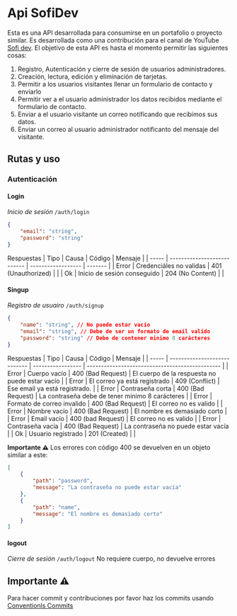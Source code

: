 # Api SofiDev

Esta es una API desarrollada para consumirse en un portafolio o proyecto similar. 
Es desarrollada como una contribución para el canal de YouTube [Sofi dev](www.youtube.com/@SofiDev). 
El objetivo de esta API es hasta el momento permitir las siguientes cosas:

1. Registro, Autenticación y cierre de sesión de usuarios administradores. 
2. Creación, lectura, edición y eliminación de tarjetas.
3. Permitir a los usuarios visitantes llenar un formulario de contacto y enviarlo 
4. Permitir ver a el usuario administrador los datos recibidos mediante el formulario de contacto. 
5. Enviar a el usuario visitante un correo notificando que recibimos sus datos. 
6. Enviar un correo al usuario administrador notificanto del mensaje del visitante. 

## Rutas y uso 

### Autenticación

#### Login
*Inicio de sesión* `/auth/login`

```json
{
    "email": "string", 
    "password": "string"
}
```

Respuestas
| Tipo  | Causa                       | Código             | Mensaje |
| ----- | --------------------------- | ------------------ | ------- |
| Error | Credenciáles no validas     | 401 (Unauthorized) |         |
| Ok    | Inicio de sesión conseguido | 204 (No Content)   |         |


#### Singup

*Registro de usuairo* `/auth/signup`

```json
{
    "name": "string", // No puede estar vacío
    "email": "string", // Debe de ser un formato de email valido
    "password": "string" // Debe de contener minimo 8 carácteres
}
```
Respuestas
| Tipo  | Causa                        | Código            | Mensaje                                         |
| ----- | ---------------------------- | ----------------- | ----------------------------------------------- |
| Error | Cuerpo vacío                 | 400 (Bad Request) | El cuerpo de la respuesta no puede estar vacío  |
| Error | El correo ya está registrado | 409 (Conflict)    | Ese email ya está registrado.                   |
| Error | Contraseña corta             | 400 (Bad Request) | La contraseña debe de tener minimo 8 carácteres |
| Error | Formato de correo invalido   | 400 (Bad Request) | El correo no es valido                          |
| Error | Nombre vacío                 | 400 (Bad Request) | El nombre es demasiado corto                    |
| Error | Email vacío                  | 400 (bad Request) | El correo no es valido                          |
| Error | Contraseña vacía             | 400 (Bad Request) | La contraseña no puede estar vacía              |
| Ok    | Usuario registrado           | 201 (Created)     |                                                 |

**Importante ⚠️**
Los errores con código 400 se devuelven en un objeto similar a este:
```json
[
    {
        "path": "password",
        "message": "La contraseña no puede estar vacía"
    },
    {
        "path": "name",
        "message": "El nombre es demasiado corto"
    }
]
```
#### logout

*Cierre de sesión* `/auth/logout`
No requiere cuerpo, no devuelve errores


## Importante ⚠️

Para hacer commit y contribuciones por favor haz los commits usando
[Conventionls Commits](https://www.conventionalcommits.org/en/v1.0.0/)
